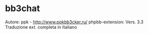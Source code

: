 # bb3chat 
Autore: ppk - http://www.ppkbb3cker.ru/
phpbb-extension: Vers. 3.3
Traduzione ext. completa in Italiano 
